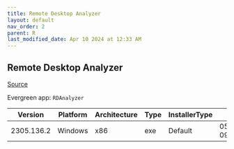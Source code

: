 ```yaml
---
title: Remote Desktop Analyzer
layout: default
nav_order: 2
parent: R
last_modified_date: Apr 10 2024 at 12:33 AM
---
```


## Remote Desktop Analyzer

[Source](https://rdanalyzer.com/)

Evergreen app: `RDAnalyzer`

| Version    | Platform | Architecture | Type | InstallerType | Date                | Size    | URI                                                                                                                                                                                          |
| ---------- | -------- | ------------ | ---- | ------------- | ------------------- | ------- | -------------------------------------------------------------------------------------------------------------------------------------------------------------------------------------------- |
| 2305.136.2 | Windows  | x86          | exe  | Default       | 05/14/2021 09:25:55 | 2866656 | [https://github.com/RDAnalyzer/release/releases/download/2305.136.2/RemoteDisplayAnalyzer.exe](https://github.com/RDAnalyzer/release/releases/download/2305.136.2/RemoteDisplayAnalyzer.exe) |
